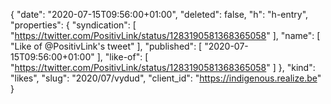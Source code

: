 {
  "date": "2020-07-15T09:56:00+01:00",
  "deleted": false,
  "h": "h-entry",
  "properties": {
    "syndication": [
      "https://twitter.com/PositivLink/status/1283190581368365058"
    ],
    "name": [
      "Like of @PositivLink's tweet"
    ],
    "published": [
      "2020-07-15T09:56:00+01:00"
    ],
    "like-of": [
      "https://twitter.com/PositivLink/status/1283190581368365058"
    ]
  },
  "kind": "likes",
  "slug": "2020/07/vydud",
  "client_id": "https://indigenous.realize.be"
}
